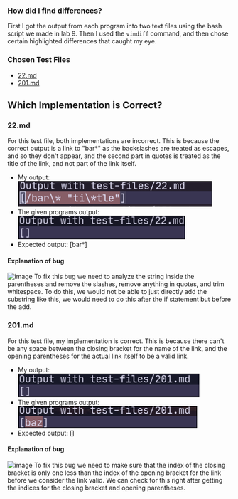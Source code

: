 ### How did I find differences?
First I got the output from each program into two text files using the bash script we made in lab 9. Then I used the `vimdiff` command, and then chose certain highlighted differences that caught my eye.

### Chosen Test Files
- [22.md](https://raw.githubusercontent.com/nidhidhamnani/markdown-parser/main/test-files/22.md)
- [201.md](https://raw.githubusercontent.com/nidhidhamnani/markdown-parser/main/test-files/201.md)

## Which Implementation is Correct?
### 22.md
For this test file, both implementations are incorrect. This is because the correct output is a link to "bar\*" as the backslashes are treated as escapes, and so they don't appear, and the second part in quotes is treated as the title of the link, and not part of the link itself.
- My output: ![my22](https://raw.githubusercontent.com/Mnohem/cse15l-lab-reports/main/images/my-output-22.png)
- The given programs output: ![their22](https://raw.githubusercontent.com/Mnohem/cse15l-lab-reports/main/images/their-output-22.png)
- Expected output: [bar\*]
#### Explanation of bug
![image]()
To fix this bug we need to analyze the string inside the parentheses and remove the slashes, remove anything in quotes, and trim whitespace. To do this, we would not be able to just directly add the substring like this, we would need to do this after the if statement but before the add.

### 201.md
For this test file, my implementation is correct. This is because there can't be any space between the closing bracket for the name of the link, and the opening parentheses for the actual link itself to be a valid link.
- My output: ![my201](https://raw.githubusercontent.com/Mnohem/cse15l-lab-reports/main/images/my-output-201.png)
- The given programs output: ![their201](https://raw.githubusercontent.com/Mnohem/cse15l-lab-reports/main/images/their-output-201.png)
- Expected output: []
#### Explanation of bug
![image]()
To fix this bug we need to make sure that the index of the closing bracket is only one less than the index of the opening bracket for the link before we consider the link valid. We can check for this right after getting the indices for the closing bracket and opening parentheses.
